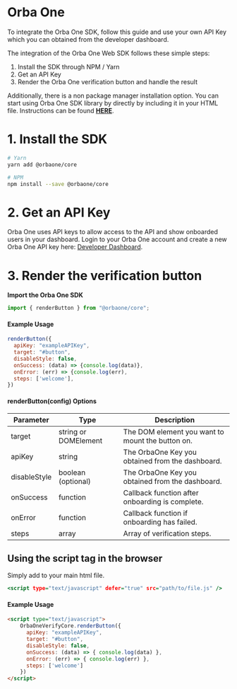 # Orba One

To integrate the Orba One SDK, follow this guide and use your
own API Key which you can obtained from the developer dashboard.

The integration of the Orba One Web SDK follows these simple steps:

1. Install the SDK through NPM / Yarn
2. Get an API Key
3. Render the Orba One verification button and handle the result

Additionally, there is a non package manager installation option. You can start using Orba One SDK library by directly by including it in your HTML file. Instructions can be found **[HERE](#using-the-script-tag-in-the-browser)**.

# 1. Install the SDK

```bash
# Yarn
yarn add @orbaone/core

# NPM
npm install --save @orbaone/core
```

# 2. Get an API Key

Orba One uses API keys to allow access to the API and show onboarded users in your dashboard. Login to your Orba One account and create a new Orba One API key here: [Developer Dashboard](https://vendor.orbaone.com).

# 3. Render the verification button

**Import the Orba One SDK**

```javascript
import { renderButton } from "@orbaone/core";
```

#### Example Usage 

```javascript
renderButton({
  apiKey: "exampleAPIKey",
  target: "#button",
  disableStyle: false,
  onSuccess: (data) => {console.log(data)},
  onError: (err) => {console.log(err),
  steps: ['welcome'],
})
```

#### renderButton(config) Options

| Parameter    | Type                 | Description                                      |
| ------------ | -------------------- | ------------------------------------------------ |
| target       | string or DOMElement | The DOM element you want to mount the button on. |
| apiKey       | string               | The OrbaOne Key you obtained from the dashboard. |
| disableStyle | boolean (optional)   | The OrbaOne Key you obtained from the dashboard. |
| onSuccess    | function             | Callback function after onboarding is complete.  |
| onError      | function             | Callback function if onboarding has failed.      |
| steps        | array                | Array of verification steps.                     |



## Using the script tag in the browser

Simply add to your main html file.
```htm
<script type="text/javascript" defer="true" src="path/to/file.js" />
```



#### Example Usage 

```html
<script type="text/javascript">
    OrbaOneVerifyCore.renderButton({
      apiKey: "exampleAPIKey",
      target: "#button",
      disableStyle: false,
      onSuccess: (data) => { console.log(data) },
      onError: (err) => { console.log(err) },
      steps: ['welcome']
    })
</script>
```

